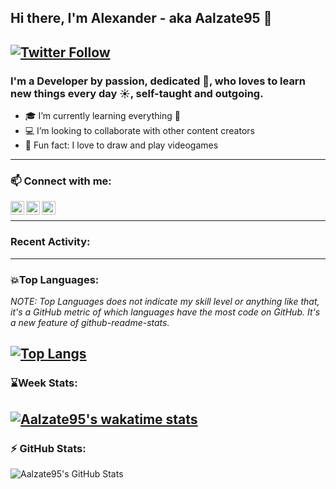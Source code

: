 ## Hi there, I'm Alexander - aka Aalzate95 👋

[![Twitter Follow](https://img.shields.io/twitter/follow/AlexAlzate95?color=blue&label=Follow%20%40AlexAlzate95&logo=Twitter&style=flat-square)](https://twitter.com/intent/follow?screen_name=AlexAlzate95)
---
### I'm a Developer by passion, dedicated 💪, who loves to learn new things every day ☀️, self-taught and outgoing.

- 🎓 I’m currently learning everything 🤣
- 💻 I’m looking to collaborate with other content creators
- 🎪 Fun fact: I love to draw and play videogames
---
### 📫 Connect with me:

[<img align="left" alt="Aalzate95 | Twitter" width="22px" src="https://simpleicons.org/icons/twitter.svg" />][twitter] 
[<img align="left" alt="Aalzate95 | LinkedIn" width="22px" src="https://cdn.jsdelivr.net/npm/simple-icons@v3/icons/linkedin.svg" />][linkedin]
[<img align="left" alt="Aalzate95 | Instagram" width="22px" src="https://cdn.jsdelivr.net/npm/simple-icons@v3/icons/instagram.svg" />][instagram]<br/>

---
### Recent Activity:
<!--START_SECTION:activity-->

---
### 💥Top Languages:
*NOTE: Top Languages does not indicate my skill level or anything like that, it's a GitHub metric of which languages have the most code on GitHub. It's a new feature of github-readme-stats.*

[![Top Langs](https://github-readme-stats.vercel.app/api/top-langs/?username=Aalzate95&langs_count=5&layout=compact&theme=react)](https://github.com/anuraghazra/github-readme-stats)
---
### ⌛Week Stats:
[![Aalzate95's wakatime stats](https://github-readme-stats.vercel.app/api/wakatime?username=Aalzate95)](https://github.com/anuraghazra/github-readme-stats)
---
### :zap: GitHub Stats:  
  <p>
    <img align="left" alt="Aalzate95's GitHub Stats" src="https://github-readme-stats.aalzate95.vercel.app/api?username=Aalzate95&show_icons=true&hide_border=true&count_private=true&theme=tokyonight" /><br/>  
  </p>
<br/>

[twitter]: https://twitter.com/AlexAlzate95
[instagram]: https://instagram.com/alex.alzate95
[linkedin]: https://linkedin.com/in/aalzate95
